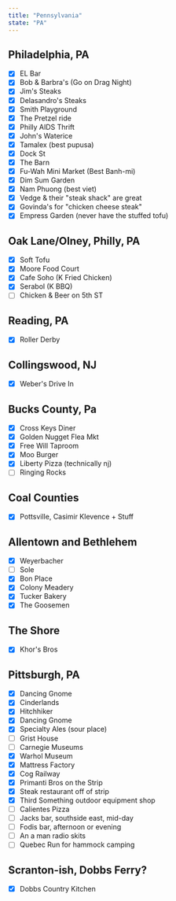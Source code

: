 ```yaml
---
title: "Pennsylvania"
state: "PA"
---
```


## Philadelphia, PA
- [X] EL Bar
- [X] Bob & Barbra's (Go on Drag Night)
- [X] Jim's Steaks
- [X] Delasandro's Steaks
- [X] Smith Playground
- [X] The Pretzel ride
- [X] Philly AIDS Thrift
- [X] John's Waterice
- [X] Tamalex (best pupusa)
- [X] Dock St
- [X] The Barn
- [X] Fu-Wah Mini Market (Best Banh-mi)
- [X] Dim Sum Garden
- [X] Nam Phuong (best viet)
- [X] Vedge & their "steak shack" are great
- [X] Govinda's for "chicken cheese steak"
- [X] Empress Garden (never have the stuffed tofu)

## Oak Lane/Olney, Philly, PA
- [X] Soft Tofu 
- [X] Moore Food Court
- [X] Cafe Soho (K Fried Chicken)
- [X] Serabol (K BBQ)
- [ ] Chicken & Beer on 5th ST

## Reading, PA
- [X] Roller Derby

## Collingswood, NJ
- [X] Weber's Drive In

## Bucks County, Pa
- [X] Cross Keys Diner
- [X] Golden Nugget Flea Mkt
- [X] Free Will Taproom
- [X] Moo Burger
- [X] Liberty Pizza (technically nj)
- [ ] Ringing Rocks

## Coal Counties
- [X] Pottsville, Casimir Klevence + Stuff

## Allentown and Bethlehem
- [X] Weyerbacher
- [ ] Sole
- [X] Bon Place
- [X] Colony Meadery
- [X] Tucker Bakery
- [X] The Goosemen

## The Shore
- [X] Khor's Bros

## Pittsburgh, PA

- [X] Dancing Gnome
- [X] Cinderlands
- [X] Hitchhiker
- [X] Dancing Gnome
- [X] Specialty Ales (sour place)
- [ ] Grist House
- [ ] Carnegie Museums
- [X] Warhol Museum
- [X] Mattress Factory
- [X] Cog Railway
- [X] Primanti Bros on the Strip
- [X] Steak restaurant off of strip
- [X] Third Something outdoor equipment shop
- [ ] Calientes Pizza
- [ ] Jacks bar, southside east, mid-day
- [ ] Fodis bar, afternoon or evening
- [ ] An a man radio skits
- [ ] Quebec Run for hammock camping

## Scranton-ish, Dobbs Ferry?

- [X] Dobbs Country Kitchen
